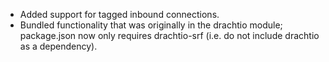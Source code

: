 * Added support for tagged inbound connections.
* Bundled functionality that was originally in the drachtio module; package.json now only requires drachtio-srf (i.e. do not include drachtio as a dependency).
